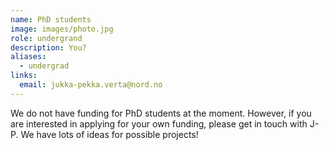 ```yaml
---
name: PhD students 
image: images/photo.jpg
role: undergrand
description: You?
aliases:
  - undergrad
links:
  email: jukka-pekka.verta@nord.no
---
```


We do not have funding for PhD students at the moment. However, if you are interested in applying for your own funding, please get in touch with J-P. We have lots of ideas for possible projects!
